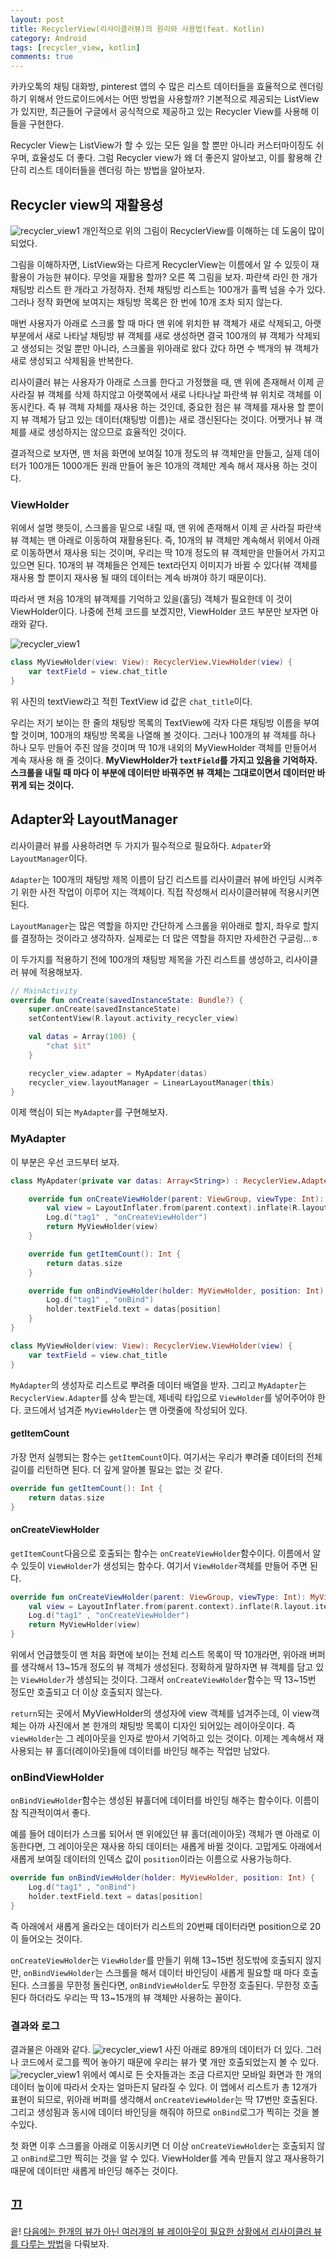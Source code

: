 ```yaml
---
layout: post
title: RecyclerView(리사이클러뷰)의 원리와 사용법(feat. Kotlin)
category: Android
tags: [recycler_view, kotlin]
comments: true
---
```


카카오톡의 채팅 대화방, pinterest 앱의 수 많은 리스트 데이터들을 효율적으로 렌더링 하기 위해서 안드로이드에서는 어떤 방법을 사용할까? 기본적으로 제공되는 ListView가 있지만, 최근들어 구글에서 공식적으로 제공하고 있는 Recycler View를 사용해 이들을 구현한다.

Recycler View는 ListView가 할 수 있는 모든 일을 할 뿐만 아니라 커스터마이징도 쉬우며, 효율성도 더 좋다. 그럼 Recycler view가 왜 더 좋은지 알아보고, 이를 활용해 간단히 리스트 데이터들을 렌더링 하는 방법을 알아보자.

## Recycler view의 재활용성

![recycler_view1](/public/img/android/recycler1.png)
개인적으로 위의 그림이 RecyclerView를 이해하는 데 도움이 많이 되었다.

그림을 이해하자면, ListView와는 다르게 RecyclerView는 이름에서 알 수 있듯이 재활용이 가능한 뷰이다. 무엇을 재활용 할까? 오른 쪽 그림을 보자. 파란색 라인 한 개가 채팅방 리스트 한 개라고 가정하자. 전체 채팅방 리스트는 100개가 훌쩍 넘을 수가 있다. 그러나 정작 화면에 보여지는 채팅방 목록은 한 번에 10개 조차 되지 않는다.

매번 사용자가 아래로 스크롤 할 때 마다 맨 위에 위치한 뷰 객체가 새로 삭제되고, 아랫 부분에서 새로 나타날 채팅방 뷰 객체를 새로 생성하면 결국 100개의 뷰 객체가 삭제되고 생성되는 것일 뿐만 아니라, 스크롤을 위아래로 왔다 갔다 하면 수 백개의 뷰 객체가 새로 생성되고 삭제됨을 반복한다.

리사이클러 뷰는 사용자가 아래로 스크롤 한다고 가정했을 때, 맨 위에 존재해서 이제 곧 사라질 뷰 객체를 삭제 하지않고 아랫쪽에서 새로 나타나날 파란색 뷰 위치로 객체를 이동시킨다. 즉 뷰 객체 자체를 재사용 하는 것인데, 중요한 점은 뷰 객체를 재사용 할 뿐이지 뷰 객체가 담고 있는 데이터(채팅방 이름)는 새로 갱신된다는 것이다. 어쨋거나 뷰 객체를 새로 생성하지는 않으므로 효율적인 것이다.

결과적으로 보자면, 맨 처음 화면에 보여질 10개 정도의 뷰 객체만을 만들고, 실제 데이터가 100개든 1000개든 원래 만들어 놓은 10개의 객체만 계속 해서 재사용 하는 것이다.

### ViewHolder

위에서 설명 햇듯이, 스크롤을 밑으로 내릴 때, 맨 위에 존재해서 이제 곧 사라질 파란색 뷰 객체는 맨 아래로 이동하여 재활용된다. 즉, 10개의 뷰 객체만 계속해서 위에서 아래로 이동하면서 재사용 되는 것이며, 우리는 딱 10개 정도의 뷰 객체만을 만들어서 가지고 있으면 된다. 10개의 뷰 객체들은 언제든 text라던지 이미지가 바뀔 수 있다(뷰 객체를 재사용 할 뿐이지 재사용 될 때의 데이터는 계속 바껴야 하기 때문이다).

따라서 맨 처음 10개의 뷰객체를 기억하고 있을(홀딩) 객체가 필요한데 이 것이 ViewHolder이다. 나중에 전체 코드를 보겠지만, ViewHolder 코드 부분만 보자면 아래와 같다.

![recycler_view1](/public/img/android/re2.png)

```kotlin
class MyViewHolder(view: View): RecyclerView.ViewHolder(view) {
    var textField = view.chat_title
}
```

위 사진의 textView라고 적힌 TextView id 값은 `chat_title`이다.

우리는 저기 보이는 한 줄의 채팅방 목록의 TextView에 각자 다른 채팅방 이름을 부여할 것이며, 100개의 채팅방 목록을 나열해 볼 것이다. 그러나 100개의 뷰 객체를 하나 하나 모두 만들어 주진 않을 것이며 딱 10개 내외의 MyViewHolder 객체를 만들어서 계속 재사용 해 줄 것이다. **MyViewHolder가 `textField`를 가지고 있음을 기억하자. 스크롤을 내릴 때 마다 이 부분에 데이터만 바꿔주면 뷰 객체는 그대로이면서 데이터만 바뀌게 되는 것이다.**

## Adapter와 LayoutManager

리사이클러 뷰를 사용하려면 두 가지가 필수적으로 필요하다. `Adpater`와 `LayoutManager`이다.

`Adapter`는 100개의 채팅방 제목 이름이 담긴 리스트를 리사이클러 뷰에 바인딩 시켜주기 위한 사전 작업이 이루어 지는 객체이다. 직접 작성해서 리사이클러뷰에 적용시키면 된다.

`LayoutManager`는 많은 역할을 하지만 간단하게 스크롤을 위아래로 할지, 좌우로 할지를 결정하는 것이라고 생각하자. 실제로는 더 많은 역할을 하지만 자세한건 구글링...ㅎ

이 두가지를 적용하기 전에 100개의 채팅방 제목을 가진 리스트를 생성하고, 리사이클러 뷰에 적용해보자.

```kotlin
// MainActivity
override fun onCreate(savedInstanceState: Bundle?) {
    super.onCreate(savedInstanceState)
    setContentView(R.layout.activity_recycler_view)

    val datas = Array(100) {
        "chat $it"
    }

    recycler_view.adapter = MyApdater(datas)
    recycler_view.layoutManager = LinearLayoutManager(this)
}
```

이제 핵심이 되는 `MyAdapter`를 구현해보자.

### MyAdapter

이 부분은 우선 코드부터 보자.

```kotlin
class MyApdater(private var datas: Array<String>) : RecyclerView.Adapter<MyViewHolder>() {

    override fun onCreateViewHolder(parent: ViewGroup, viewType: Int): MyViewHolder {
        val view = LayoutInflater.from(parent.context).inflate(R.layout.item, parent, false)
        Log.d("tag1" , "onCreateViewHolder")
        return MyViewHolder(view)
    }

    override fun getItemCount(): Int {
        return datas.size
    }

    override fun onBindViewHolder(holder: MyViewHolder, position: Int) {
        Log.d("tag1" , "onBind")
        holder.textField.text = datas[position]
    }
}

class MyViewHolder(view: View): RecyclerView.ViewHolder(view) {
    var textField = view.chat_title
}
```

`MyAdapter`의 생성자로 리스트로 뿌려줄 데이터 배열을 받자. 그리고 `MyAdapter`는 `RecyclerView.Adapter`를 상속 받는데, 제네릭 타입으로 `ViewHolder`를 넣어주어야 한다. 코드에서 넘겨준 `MyViewHolder`는 맨 아랫줄에 작성되어 있다.

#### getItemCount

가장 먼저 실행되는 함수는 `getItemCount`이다. 여기서는 우리가 뿌려줄 데이터의 전체 길이를 리턴하면 된다. 더 깊게 알아볼 필요는 없는 것 같다.

```kotlin
override fun getItemCount(): Int {
    return datas.size
}
```

#### onCreateViewHolder

`getItemCount`다음으로 호출되는 함수는 `onCreateViewHolder`함수이다. 이름에서 알 수 있듯이 `ViewHolder`가 생성되는 함수다. 여기서 `ViewHolder`객체를 만들어 주면 된다.

```kotlin
override fun onCreateViewHolder(parent: ViewGroup, viewType: Int): MyViewHolder {
    val view = LayoutInflater.from(parent.context).inflate(R.layout.item, parent, false)
    Log.d("tag1" , "onCreateViewHolder")
    return MyViewHolder(view)
}
```

위에서 언급했듯이 맨 처음 화면에 보이는 전체 리스트 목록이 딱 10개라면, 위아래 버퍼를 생각해서 13~15개 정도의 뷰 객체가 생성된다. 정확하게 말하자면 뷰 객체를 담고 있는 `ViewHolder`가 생성되는 것이다. 그래서 `onCreateViewHolder`함수는 딱 13~15번 정도만 호출되고 더 이상 호출되지 않는다.

`return`되는 곳에서 MyViewHolder의 생성자에 view 객체를 넘겨주는데, 이 view객체는 아까 사진에서 본 한개의 채팅방 목록이 디자인 되어있는 레이아웃이다. 즉 `viewHolder`는 그 레이아웃을 인자로 받아서 기억하고 있는 것이다. 이제는 계속해서 재사용되는 뷰 홀더(레이아웃)들에 데이터를 바인딩 해주는 작업만 남았다.

### onBindViewHolder

`onBindViewHolder`함수는 생성된 뷰홀더에 데이터를 바인딩 해주는 함수이다. 이름이 참 직관적이여서 좋다.

예를 들어 데이터가 스크롤 되어서 맨 위에있던 뷰 홀더(레이아웃) 객체가 맨 아래로 이동한다면, 그 레이아웃은 재사용 하되 데이터는 새롭게 바뀔 것이다. 고맙게도 아래에서 새롭게 보여질 데이터의 인덱스 값이 `position`이라는 이름으로 사용가능하다.

```kotlin
override fun onBindViewHolder(holder: MyViewHolder, position: Int) {
    Log.d("tag1" , "onBind")
    holder.textField.text = datas[position]
}
```

즉 아래에서 새롭게 올라오는 데이터가 리스트의 20번째 데이터라면 position으로 20이 들어오는 것이다.

`onCreateViewHolder`는 `ViewHolder`를 만들기 위해 13~15번 정도밖에 호출되지 않지만, `onBindViewHolder`는 스크롤을 해서 데이터 바인딩이 새롭게 필요할 때 마다 호출된다. 스크롤을 무한정 돌린다면, `onBindViewHolder`도 무한정 호출된다. 무한정 호출된다 하더라도 우리는 딱 13~15개의 뷰 객체만 사용하는 꼴이다.

### 결과와 로그

결과물은 아래와 같다.
![recycler_view1](/public/img/android/re3.png)
사진 아래로 89개의 데이터가 더 있다. 그러나 코드에서 로그를 찍어 놓아기 때문에 우리는 뷰가 몇 개만 호출되었는지 볼 수 있다.
![recycler_view1](/public/img/android/re4.png)
위에서 예시로 든 숫자들과는 조금 다르지만 모바일 화면과 한 개의 데이터 높이에 따라서 숫자는 얼마든지 달라질 수 있다. 이 앱에서 리스트가 총 12개가 표현이 되므로, 위아래 버퍼를 생각해서 `onCreateViewHolder`는 딱 17번만 호출된다. 그리고 생성됨과 동시에 데이터 바인딩을 해줘야 하므로 `onBind`로그가 찍히는 것을 볼 수있다.

첫 화면 이후 스크롤을 아래로 이동시키면 더 이상 `onCreateViewHolder`는 호출되지 않고 `onBind`로그만 찍히는 것을 알 수 있다. ViewHolder를 계속 만들지 않고 재사용하기 때문에 데이터만 새롭게 바인딩 해주는 것이다.

## 끄

읕! [다음에는 한개의 뷰가 아닌 여러개의 뷰 레이아웃이 필요한 상황에서 리사이클러 뷰를 다루는 방법](https://wooooooak.github.io/android/2019/04/13/RecyclerView_mutiType/)을 다뤄보자.
